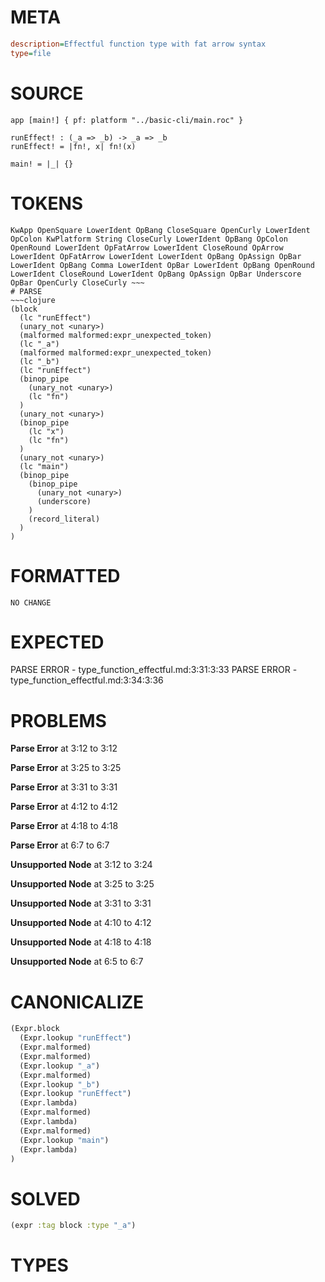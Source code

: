 # META
~~~ini
description=Effectful function type with fat arrow syntax
type=file
~~~
# SOURCE
~~~roc
app [main!] { pf: platform "../basic-cli/main.roc" }

runEffect! : (_a => _b) -> _a => _b
runEffect! = |fn!, x| fn!(x)

main! = |_| {}
~~~
# TOKENS
~~~text
KwApp OpenSquare LowerIdent OpBang CloseSquare OpenCurly LowerIdent OpColon KwPlatform String CloseCurly LowerIdent OpBang OpColon OpenRound LowerIdent OpFatArrow LowerIdent CloseRound OpArrow LowerIdent OpFatArrow LowerIdent LowerIdent OpBang OpAssign OpBar LowerIdent OpBang Comma LowerIdent OpBar LowerIdent OpBang OpenRound LowerIdent CloseRound LowerIdent OpBang OpAssign OpBar Underscore OpBar OpenCurly CloseCurly ~~~
# PARSE
~~~clojure
(block
  (lc "runEffect")
  (unary_not <unary>)
  (malformed malformed:expr_unexpected_token)
  (lc "_a")
  (malformed malformed:expr_unexpected_token)
  (lc "_b")
  (lc "runEffect")
  (binop_pipe
    (unary_not <unary>)
    (lc "fn")
  )
  (unary_not <unary>)
  (binop_pipe
    (lc "x")
    (lc "fn")
  )
  (unary_not <unary>)
  (lc "main")
  (binop_pipe
    (binop_pipe
      (unary_not <unary>)
      (underscore)
    )
    (record_literal)
  )
)
~~~
# FORMATTED
~~~roc
NO CHANGE
~~~
# EXPECTED
PARSE ERROR - type_function_effectful.md:3:31:3:33
PARSE ERROR - type_function_effectful.md:3:34:3:36
# PROBLEMS
**Parse Error**
at 3:12 to 3:12

**Parse Error**
at 3:25 to 3:25

**Parse Error**
at 3:31 to 3:31

**Parse Error**
at 4:12 to 4:12

**Parse Error**
at 4:18 to 4:18

**Parse Error**
at 6:7 to 6:7

**Unsupported Node**
at 3:12 to 3:24

**Unsupported Node**
at 3:25 to 3:25

**Unsupported Node**
at 3:31 to 3:31

**Unsupported Node**
at 4:10 to 4:12

**Unsupported Node**
at 4:18 to 4:18

**Unsupported Node**
at 6:5 to 6:7

# CANONICALIZE
~~~clojure
(Expr.block
  (Expr.lookup "runEffect")
  (Expr.malformed)
  (Expr.malformed)
  (Expr.lookup "_a")
  (Expr.malformed)
  (Expr.lookup "_b")
  (Expr.lookup "runEffect")
  (Expr.lambda)
  (Expr.malformed)
  (Expr.lambda)
  (Expr.malformed)
  (Expr.lookup "main")
  (Expr.lambda)
)
~~~
# SOLVED
~~~clojure
(expr :tag block :type "_a")
~~~
# TYPES
~~~roc
~~~
